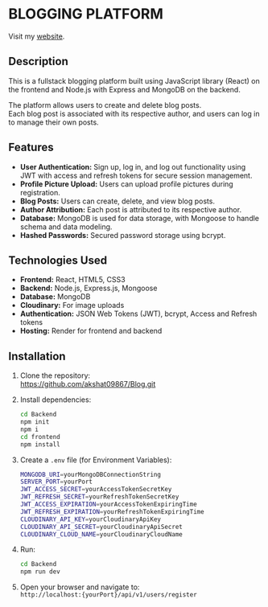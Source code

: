 # BLOGGING PLATFORM

Visit my [website](https://blog-jkdx.onrender.com/api/v1/users/register).  

## Description
This is a fullstack blogging platform built using JavaScript library (React) on the frontend and Node.js with Express and MongoDB on the backend.

The platform allows users to create and delete blog posts.  
Each blog post is associated with its respective author, and users can log in to manage their own posts.

## Features
- **User Authentication:** Sign up, log in, and log out functionality using JWT with access and refresh tokens for secure session management.
- **Profile Picture Upload:** Users can upload profile pictures during registration.
- **Blog Posts:** Users can create, delete, and view blog posts.
- **Author Attribution:** Each post is attributed to its respective author.
- **Database:** MongoDB is used for data storage, with Mongoose to handle schema and data modeling.
- **Hashed Passwords:** Secured password storage using bcrypt.

## Technologies Used
- **Frontend:** React, HTML5, CSS3
- **Backend:** Node.js, Express.js, Mongoose
- **Database:** MongoDB
- **Cloudinary:** For image uploads
- **Authentication:** JSON Web Tokens (JWT), bcrypt, Access and Refresh tokens
- **Hosting:** Render for frontend and backend

## Installation

1. Clone the repository:  
   https://github.com/akshat09867/Blog.git

2. Install dependencies:  
    ```bash
    cd Backend
    npm init
    npm i
    cd frontend
    npm install
    ```

3. Create a `.env` file (for Environment Variables):
    ```bash
    MONGODB_URI=yourMongoDBConnectionString
    SERVER_PORT=yourPort
    JWT_ACCESS_SECRET=yourAccessTokenSecretKey
    JWT_REFRESH_SECRET=yourRefreshTokenSecretKey
    JWT_ACCESS_EXPIRATION=yourAccessTokenExpiringTime
    JWT_REFRESH_EXPIRATION=yourRefreshTokenExpiringTime
    CLOUDINARY_API_KEY=yourCloudinaryApiKey
    CLOUDINARY_API_SECRET=yourCloudinaryApiSecret
    CLOUDINARY_CLOUD_NAME=yourCloudinaryCloudName
    ```

4. Run:  
    ```bash
    cd Backend
    npm run dev
    ```

5. Open your browser and navigate to:  
   `http://localhost:{yourPort}/api/v1/users/register`
